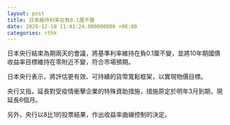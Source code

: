 ```yaml
---
layout: post
title: 日本維持利率在負0.1厘不變
date: 2020-12-18 11:41:24.000000000 +08:00
categories: rthk
---
```


日本央行結束為期兩天的會議，將基準利率維持在負0.1厘不變，並將10年期國債收益率目標維持在零附近不變，符合市場預期。

日本央行表示，將評估更有效、可持續的貨幣寬鬆框架，以實現物價目標。

央行又指，延長對受疫情衝擊企業的特殊資助措施，措施原定於明年3月到期，現延長6個月。

另外，央行以8比1的投票結果，作出收益率曲線控制的決定。
